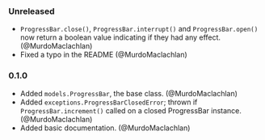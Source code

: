 ### Unreleased

- `ProgressBar.close()`, `ProgressBar.interrupt()` and `ProgressBar.open()` now return a boolean value indicating if they had any effect. (@MurdoMaclachlan)
- Fixed a typo in the README (@MurdoMaclachlan)

### 0.1.0

- Added `models.ProgressBar`, the base class. (@MurdoMaclachlan)
- Added `exceptions.ProgressBarClosedError`; thrown if `ProgressBar.increment()` called on a closed ProgressBar instance. (@MurdoMaclachlan)
- Added basic documentation. (@MurdoMaclachlan)